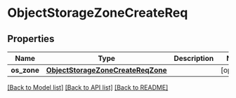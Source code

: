 # ObjectStorageZoneCreateReq

## Properties
Name | Type | Description | Notes
------------ | ------------- | ------------- | -------------
**os_zone** | [**ObjectStorageZoneCreateReqZone**](ObjectStorageZoneCreateReqZone.md) |  | [optional] 

[[Back to Model list]](../README.md#documentation-for-models) [[Back to API list]](../README.md#documentation-for-api-endpoints) [[Back to README]](../README.md)


